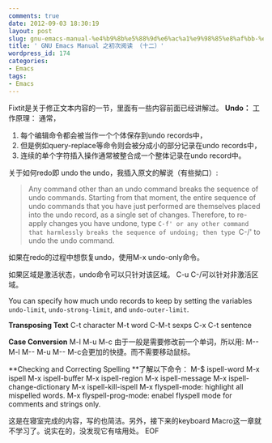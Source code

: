 ```yaml
---
comments: true
date: 2012-09-03 18:30:19
layout: post
slug: gnu-emacs-manual-%e4%b9%8b%e5%88%9d%e6%ac%a1%e9%98%85%e8%af%bb-%ef%bc%88%e5%8d%81%e4%ba%8c%ef%bc%89
title: ' GNU Emacs Manual 之初次阅读 （十二）'
wordpress_id: 174
categories:
- Emacs
tags:
- Emacs
---
```


Fixtit是关于修正文本内容的一节，里面有一些内容前面已经讲解过。
**Undo：**
工作原理：
通常，
1. 每个编辑命令都会被当作一个个体保存到undo records中，
2. 但是例如query-replace等命令则会被分成小的部分记录在undo records中，
3. 连续的单个字符插入操作通常被整合成一个整体记录在undo record中。

关于如何redo即 undo the undo，我插入原文的解说（有些拗口）:
   



> Any command other than an undo command breaks the sequence of undo commands.  Starting from that moment, the entire sequence of undo commands that you have just performed are themselves placed into the undo record, as a single set of changes.  Therefore, to re-apply changes you have undone, type `C-f' or any other command that harmlessly breaks the sequence of undoing; then type `C-/' to undo the undo command.




如果在redo的过程中想恢复undo，使用M-x undo-only命令。

如果区域是激活状态，undo命令可以只针对该区域。
C-u C-/可以针对非激活区域。

You can specify how much undo records to keep by setting the variables `undo-limit`, `undo-strong-limit`, and `undo-outer-limit`.

**Transposing Text**
C-t character
M-t word
C-M-t sexps 
C-x C-t sentence

**Case Conversion**
M-l
M-u
M-c
由于一般是需要修改前一个单词，所以用:
M-- M-l
M-- M-u
M-- M-c会更加的快捷。而不需要移动鼠标。

**Checking and Correcting Spelling
**了解以下命令：
M-$ ispell-word
M-x ispell
M-x ispell-buffer
M-x ispell-region
M-x ispell-message
M-x ispell-change-dictionary
M-x ispell-kill-ispell
M-x flyspell-mode: highlight all mispelled words.
M-x flyspell-prog-mode: enabel flyspell mode for comments and strings only.


这是在寝室完成的内容，写的也简洁。另外，接下来的keyboard Macro这一章就不学习了。说实在的，没发现它有啥用处。
EOF
